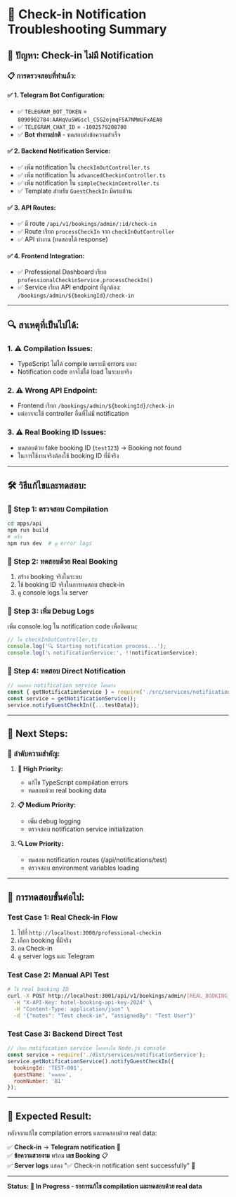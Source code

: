 # 🔧 Check-in Notification Troubleshooting Summary

## 🎯 **ปัญหา:** Check-in ไม่มี Notification

### 📋 **การตรวจสอบที่ทำแล้ว:**

#### ✅ **1. Telegram Bot Configuration:**
- ✅ `TELEGRAM_BOT_TOKEN` = `8090902784:AAHqVuSWGscl_CSG2ojmqF5A7NMmUFxAEA8`
- ✅ `TELEGRAM_CHAT_ID` = `-1002579208700`
- ✅ **Bot ทำงานปกติ** - ทดสอบส่งข้อความสำเร็จ

#### ✅ **2. Backend Notification Service:**
- ✅ เพิ่ม notification ใน `checkInOutController.ts`
- ✅ เพิ่ม notification ใน `advancedCheckinController.ts`
- ✅ เพิ่ม notification ใน `simpleCheckinController.ts`
- ✅ Template สำหรับ `GuestCheckIn` มีครบถ้วน

#### ✅ **3. API Routes:**
- ✅ มี route `/api/v1/bookings/admin/:id/check-in` 
- ✅ Route เรียก `processCheckIn` จาก `checkInOutController`
- ✅ API ทำงาน (ทดสอบได้ response)

#### ✅ **4. Frontend Integration:**
- ✅ Professional Dashboard เรียก `professionalCheckinService.processCheckIn()`
- ✅ Service เรียก API endpoint ที่ถูกต้อง: `/bookings/admin/${bookingId}/check-in`

---

## 🔍 **สาเหตุที่เป็นไปได้:**

### **1. ⚠️ Compilation Issues:**
- TypeScript ไม่ได้ compile เพราะมี errors เยอะ
- Notification code อาจไม่ได้ load ในระบบจริง

### **2. ⚠️ Wrong API Endpoint:**
- Frontend เรียก `/bookings/admin/${bookingId}/check-in`
- แต่อาจจะใช้ controller อื่นที่ไม่มี notification

### **3. ⚠️ Real Booking ID Issues:**
- ทดสอบด้วย fake booking ID (`test123`) → Booking not found
- ในการใช้งานจริงต้องใช้ booking ID ที่มีจริง

---

## 🛠️ **วิธีแก้ไขและทดสอบ:**

### **🔧 Step 1: ตรวจสอบ Compilation**
```bash
cd apps/api
npm run build
# หรือ
npm run dev  # ดู error logs
```

### **🔧 Step 2: ทดสอบด้วย Real Booking**
1. สร้าง booking จริงในระบบ
2. ใช้ booking ID จริงในการทดสอบ check-in
3. ดู console logs ใน server

### **🔧 Step 3: เพิ่ม Debug Logs**
เพิ่ม console.log ใน notification code เพื่อติดตาม:

```javascript
// ใน checkInOutController.ts
console.log('🔍 Starting notification process...');
console.log('📞 notificationService:', !!notificationService);
```

### **🔧 Step 4: ทดสอบ Direct Notification**
```javascript
// ทดสอบ notification service โดยตรง
const { getNotificationService } = require('./src/services/notificationService');
const service = getNotificationService();
service.notifyGuestCheckIn({...testData});
```

---

## 📝 **Next Steps:**

### **🎯 ลำดับความสำคัญ:**

1. **🚨 High Priority:**
   - แก้ไข TypeScript compilation errors
   - ทดสอบด้วย real booking data

2. **📋 Medium Priority:**
   - เพิ่ม debug logging
   - ตรวจสอบ notification service initialization

3. **🔍 Low Priority:**
   - ทดสอบ notification routes (/api/notifications/test)
   - ตรวจสอบ environment variables loading

---

## 🧪 **การทดสอบขั้นต่อไป:**

### **Test Case 1: Real Check-in Flow**
1. ไปที่ `http://localhost:3000/professional-checkin`
2. เลือก booking ที่มีจริง
3. กด Check-in
4. ดู server logs และ Telegram

### **Test Case 2: Manual API Test**
```bash
# ใช้ real booking ID
curl -X POST http://localhost:3001/api/v1/bookings/admin/[REAL_BOOKING_ID]/check-in \
  -H "X-API-Key: hotel-booking-api-key-2024" \
  -H "Content-Type: application/json" \
  -d '{"notes": "Test check-in", "assignedBy": "Test User"}'
```

### **Test Case 3: Backend Direct Test**
```javascript
// เรียก notification service โดยตรงใน Node.js console
const service = require('./dist/services/notificationService');
service.getNotificationService().notifyGuestCheckIn({
  bookingId: 'TEST-001',
  guestName: 'ทดสอบ',
  roomNumber: 'B1'
});
```

---

## 🎯 **Expected Result:**

หลังจากแก้ไข compilation errors และทดสอบด้วย real data:

✅ **Check-in** → **Telegram notification** 📱  
✅ **ข้อความสวยงาม** พร้อม **เลข Booking** 📋  
✅ **Server logs** แสดง "✅ Check-in notification sent successfully" 📝

---

**Status: 🔄 In Progress - รอการแก้ไข compilation และทดสอบด้วย real data**
